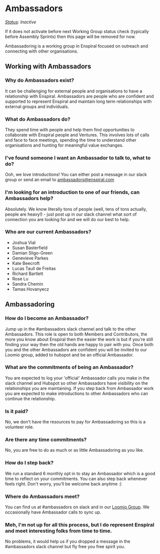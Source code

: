 # Ambassadors

[_Status_](https://docs.google.com/document/d/1RQrZE_9iw0ewIj7UCvC7SBLCziYwfi13vM5FbRDBCx4/edit?usp=sharing)_: Inactive_

If it does not activate before next Working Group status check \(typically before Assembly Sprints\) then this page will be removed for now.

Ambassadoring is a working group in Enspiral focused on outreach and connecting with other organisations.

## Working with Ambassadors

### Why do Ambassadors exist?

It can be challenging for external people and organisations to have a relationship with Enspiral. Ambassadors are people who are confident and supported to represent Enspiral and maintain long term relationships with external groups and individuals.

### What do Ambassadors do?

They spend time with people and help them find opportunities to collaborate with Enspiral people and Ventures. This involves lots of calls and face to face meetings, spending the time to understand other organisations and hunting for meaningful value exchanges.

### I've found someone I want an Ambassador to talk to, what to do?

Ooh, we love introductions! You can either post a message in our slack group or send an email to [ambassadors@enspiral.com](mailto:ambassadors@enspiral.com)

### I'm looking for an introduction to one of our friends, can Ambassadors help?

Absolutely. We know literally tons of people \(well, tens of tons actually, people are heavy!\) - just post up in our slack channel what sort of connection you are looking for and we will do our best to help.

### Who are our current Ambassadors?

* Joshua Vial
* Susan Basterfield
* Damian Sligo-Green
* Genevieve Parkes
* Kate Beecroft
* Lucas Tauil de Freitas
* Richard Bartlett
* Rose Lu
* Sandra Chemin
* Tamas Hovanyecz

## Ambassadoring

### How do I become an Ambassador?

Jump up in the \#ambassadors slack channel and talk to the other Ambassadors. This role is open to both Members and Contributors, the more you know about Enspiral then the easier the work is but if you're still finding your way then the old hands are happy to pair with you. Once both you and the other Ambassadors are confident you will be invited to our Loomio group, added to hubspot and be an official Ambassador.

### What are the commitments of being an Ambassador?

You are expected to log your 'official' Ambassador calls you make in the slack channel and Hubspot so other Ambassadors have visibility on the relationships you are maintaining. If you step back from Ambassador work you are expected to make introductions to other Ambassadors who can continue the relationship.

### Is it paid?

No, we don't have the resources to pay for Ambassadoring so this is a volunteer role.

### Are there any time commitments?

No, you are free to do as much or as little Ambassadoring as you like.

### How do I step back?

We run a standard 6 monthly opt in to stay an Ambassador which is a good time to reflect on your commitments. You can also step back whenever feels right. Don't worry, you'll be welcome back anytime :\)

### Where do Ambassadors meet?

You can find us at \#ambassadors on slack and in our [Loomio Group](https://www.loomio.org/g/E8AxB315/enspiral-enspiral-ambassadors). We occasionally have Ambassador calls to sync up.

### Meh, I'm not up for all this process, but I do represent Enspiral and meet interesting folks from time to time.

No problems, it would help us if you dropped a message in the \#ambassadors slack channel but fly free you free spirit you.


